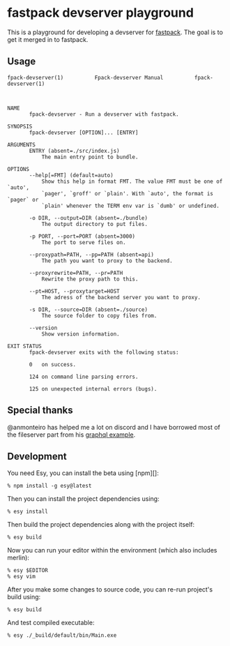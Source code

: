 # fastpack devserver playground

This is a playground for developing a devserver for [fastpack](https://github.com/fastpack/fastpack). The goal is to get it merged in to fastpack.

## Usage

```
fpack-devserver(1)          Fpack-devserver Manual          fpack-devserver(1)



NAME
       fpack-devserver - Run a devserver with fastpack.

SYNOPSIS
       fpack-devserver [OPTION]... [ENTRY]

ARGUMENTS
       ENTRY (absent=./src/index.js)
           The main entry point to bundle.

OPTIONS
       --help[=FMT] (default=auto)
           Show this help in format FMT. The value FMT must be one of `auto',
           `pager', `groff' or `plain'. With `auto', the format is `pager` or
           `plain' whenever the TERM env var is `dumb' or undefined.

       -o DIR, --output=DIR (absent=./bundle)
           The output directory to put files.

       -p PORT, --port=PORT (absent=3000)
           The port to serve files on.

       --proxypath=PATH, --pp=PATH (absent=api)
           The path you want to proxy to the backend.

       --proxyrewrite=PATH, --pr=PATH
           Rewrite the proxy path to this.

       --pt=HOST, --proxytarget=HOST
           The adress of the backend server you want to proxy.

       -s DIR, --source=DIR (absent=./source)
           The source folder to copy files from.

       --version
           Show version information.

EXIT STATUS
       fpack-devserver exits with the following status:

       0   on success.

       124 on command line parsing errors.

       125 on unexpected internal errors (bugs).
```

## Special thanks

@anmonteiro has helped me a lot on discord and I have borrowed most of the fileserver part from his [graphql example](https://github.com/anmonteiro/reason-graphql-fullstack).

## Development

You need Esy, you can install the beta using [npm][]:

    % npm install -g esy@latest

Then you can install the project dependencies using:

    % esy install

Then build the project dependencies along with the project itself:

    % esy build

Now you can run your editor within the environment (which also includes merlin):

    % esy $EDITOR
    % esy vim

After you make some changes to source code, you can re-run project's build using:

    % esy build

And test compiled executable:

    % esy ./_build/default/bin/Main.exe
